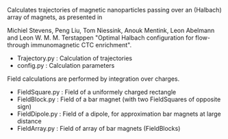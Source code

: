 Calculates trajectories of magnetic nanoparticles passing over an
(Halbach) array of magnets, as presented in

Michiel Stevens, Peng Liu, Tom Niessink, Anouk Mentink, Leon Abelmann
and Leon W. M. M. Terstappen "Optimal Halbach configuration for
flow-through immunomagnetic CTC enrichment".

<ul>
<li>Trajectory.py : Calculation of trajectories
<li>config.py     : Calculation parameters
</ul>
 
Field calculations are performed by integration over charges.
<ul>
<li>FieldSquare.py      : Field of a uniformely charged rectangle
<li>FieldBlock.py        : Field of a bar magnet (with two FieldSquares of
opposite sign)
<li>FieldDipole.py      : Field of a dipole, for approximation bar magnets
at large distance
<li>FieldArray.py        : Field of array of bar magnets (FieldBlocks)
</ul>
